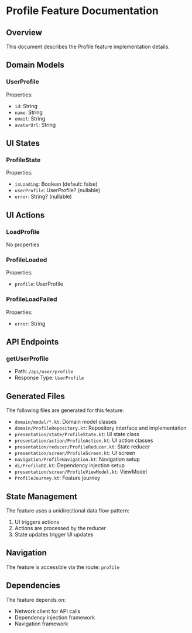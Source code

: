 # Profile Feature Documentation

## Overview
This document describes the Profile feature implementation details.

## Domain Models
### UserProfile
Properties:
- `id`: String
- `name`: String
- `email`: String
- `avatarUrl`: String

## UI States
### ProfileState
Properties:
- `isLoading`: Boolean (default: false)
- `userProfile`: UserProfile? (nullable)
- `error`: String? (nullable)

## UI Actions
### LoadProfile
No properties

### ProfileLoaded
Properties:
- `profile`: UserProfile

### ProfileLoadFailed
Properties:
- `error`: String

## API Endpoints
### getUserProfile
- Path: `/api/user/profile`
- Response Type: `UserProfile`

## Generated Files
The following files are generated for this feature:
- `domain/model/*.kt`: Domain model classes
- `domain/ProfileRepository.kt`: Repository interface and implementation
- `presentation/state/ProfileState.kt`: UI state class
- `presentation/action/ProfileAction.kt`: UI action classes
- `presentation/reducer/ProfileReducer.kt`: State reducer
- `presentation/screen/ProfileScreen.kt`: UI screen
- `navigation/ProfileNavigation.kt`: Navigation setup
- `di/ProfileDI.kt`: Dependency injection setup
- `presentation/screen/ProfileViewModel.kt`: ViewModel
- `ProfileJourney.kt`: Feature journey

## State Management
The feature uses a unidirectional data flow pattern:
1. UI triggers actions
2. Actions are processed by the reducer
3. State updates trigger UI updates

## Navigation
The feature is accessible via the route: `profile`

## Dependencies
The feature depends on:
- Network client for API calls
- Dependency injection framework
- Navigation framework
